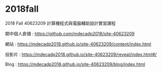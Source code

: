 # 2018fall
2018 Fall 40623209 計算機程式與電腦輔助設計實習課程

期中個人倉儲 : https://github.com/mdecadp2018/site-40623209

網站 : https://mdecadp2018.github.io/site-40623209/content/index.html

投影片 : https://mdecadp2018.github.io/site-40623209/reveal/index.html#/

Blog : https://mdecadp2018.github.io/site-40623209/blog/index.html
